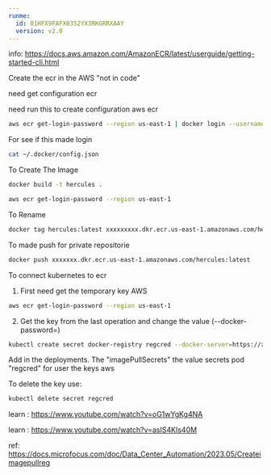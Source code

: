 ```yaml
---
runme:
  id: 01HFX9FAFX03S2YX3RKGRRXAAY
  version: v2.0
---
```


info: https://docs.aws.amazon.com/AmazonECR/latest/userguide/getting-started-cli.html

Create the ecr in the AWS "not in code"

need get configuration ecr

need run this to create configuration aws ecr

```sh {"id":"01HFZ73GP54PHSX9HP2NAWAKP5"}
aws ecr get-login-password --region us-east-1 | docker login --username AWS --password-stdin xxxxxxxx.dkr.ecr.us-east-1.amazonaws.com
```

For see if this made login

```sh {"id":"01HFZ73GP54PHSX9HP2RPXMBXC"}
cat ~/.docker/config.json
```

To Create The Image

```sh {"id":"01HFZ73GP54PHSX9HP2VTSSCFX"}
docker build -t hercules .
```

```sh
aws ecr get-login-password --region us-east-1 
```

To Rename

```sh {"id":"01HFZ73GP54PHSX9HP2YZ1DF3E"}
docker tag hercules:latest xxxxxxxxx.dkr.ecr.us-east-1.amazonaws.com/hercules:latest
```

To made push for private repositorie

```sh {"id":"01HFZ73GP54PHSX9HP321KRNZH"}
docker push xxxxxxx.dkr.ecr.us-east-1.amazonaws.com/hercules:latest
```

To connect kubernetes to ecr

1. First need get the temporary key AWS

```sh {"id":"01HFZ73GP690X0KR551V3N6BXH"}
aws ecr get-login-password --region us-east-1
```

2. Get the key from the last operation and change the value (--docker-password=)

```sh {"id":"01HFZ73GP690X0KR551VH91QDV"}
kubectl create secret docker-registry regcred --docker-server=https://xxxxxxxxx.dkr.ecr.us-east-1.amazonaws.com --docker-username=AWS --docker-password=xxxxx --docker-email=harccccci.kaccccccccmmana@gmail.com

```

Add in the deployments. The "imagePullSecrets" the value secrets pod "regcred" for user the keys aws

To delete the key use:

```sh {"id":"01HFZ73GP690X0KR551WY9JHJ6"}
kubectl delete secret regcred
```

learn : https://www.youtube.com/watch?v=oG1wYgKg4NA

learn : https://www.youtube.com/watch?v=asIS4KIs40M

ref: https://docs.microfocus.com/doc/Data_Center_Automation/2023.05/Createimagepullreg
